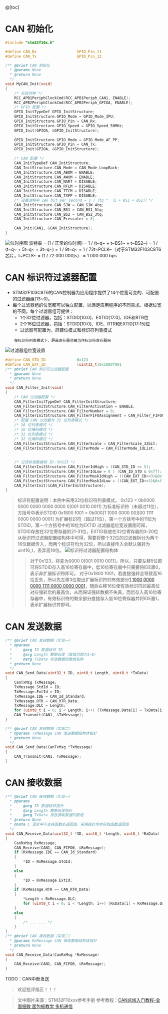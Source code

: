 ﻿@[toc]
# CAN  初始化

```c
#include "stm32f10x.h"

#define CAN_Rx 					GPIO_Pin_11
#define CAN_Tx 					GPIO_Pin_12

/** @brief CAN 初始化
  * @params None
  * @return None
  */
void MyCAN_Init(void)
{
	/* 开启时钟 */
	RCC_APB1PeriphClockCmd(RCC_APB1Periph_CAN1, ENABLE);
	RCC_APB2PeriphClockCmd(RCC_APB2Periph_GPIOA, ENABLE);
	/* GPIO 配置 */
	GPIO_InitTypeDef GPIO_InitStructure;
	GPIO_InitStructure.GPIO_Mode = GPIO_Mode_IPU;
	GPIO_InitStructure.GPIO_Pin = CAN_Rx;
	GPIO_InitStructure.GPIO_Speed = GPIO_Speed_50MHz;
	GPIO_Init(GPIOA, &GPIO_InitStructure);
	
	GPIO_InitStructure.GPIO_Mode = GPIO_Mode_AF_PP;						//复用推挽输出，将 IO 控制权交由 CAN 外设
	GPIO_InitStructure.GPIO_Pin = CAN_Tx;
	GPIO_Init(GPIOA, &GPIO_InitStructure);
	
	/* CAN 配置 */
	CAN_InitTypeDef CAN_InitStructure;
	CAN_InitStructure.CAN_Mode = CAN_Mode_LoopBack;						//回环模式，单个设备自收发
	CAN_InitStructure.CAN_ABOM = ENABLE;								//使能离线自动管理
	CAN_InitStructure.CAN_AWUM = ENABLE;								//使能自动唤醒
	CAN_InitStructure.CAN_NART = DISABLE;								//开启自动重传（一直传输，直至成功）
	CAN_InitStructure.CAN_RFLM = DISABLE;								//接收 FIFO 不锁定（溢出后覆盖旧数据）
	CAN_InitStructure.CAN_TTCM = DISABLE;								//不启用时间戳功能
	CAN_InitStructure.CAN_TXFP = DISABLE;								//按照报文 ID 发送（使能时，先请求先发送）
	/* 设置波特率 1e6 bit per second = 1 /（tq * （1 + BS1 + BS2））*/
	CAN_InitStructure.CAN_SJW = CAN_SJW_4tq;	
	CAN_InitStructure.CAN_BS1 = CAN_BS1_5tq;
	CAN_InitStructure.CAN_BS2 = CAN_BS2_3tq;							//（1+5+3）tq
	CAN_InitStructure.CAN_Prescaler = 8;								// tq = 8 / 71M =（1 / 9M）s
																		//发送一位数据时间为（1 / 1M）
	CAN_Init(CAN1, &CAN_InitStructure);
}
```
![位时序图](https://i-blog.csdnimg.cn/direct/ea28edda74604d83af80fc5d46c96822.png)
波特率 = (1 / 正常的位时间)
		    = 1 / (t~q~ + t~BS1~ + t~BS2~)
		    = 1 / (t~q~ + 5t~q~ + 3t~q~)
		    = 1 / 9t~q~
		    = 1 / 72t~PCLK~（对于STM32F103C8T6芯片，t~PCLK~ = (1 / 72 000 000)s）
		    = 1 000 000 bps
# CAN  标识符过滤器配置
- STM32F103C8T6的CAN控制器为应用程序提供了14个位宽可变的、可配置的过滤器组(13~0)。
- 每个过滤器组的位宽都可以独立配置，以满足应用程序的不同需求。根据位宽的不同，每个过滤器组可提供：
 	- 1个32位过滤器，包括：STDID[10:0]、EXTID[17:0]、IDE和RTR位
 	- 2个16位过滤器，包括：STDID[10:0]、IDE、RTR和EXTID[17:15]位
 	- 过滤器可配置为，屏蔽位模式和标识符列表模式
 ```
	 在标识符列表模式下，屏蔽寄存器也被当作标识符寄存器用
```
![过滤器组位宽设置](https://i-blog.csdnimg.cn/direct/ca5d94075eb74be0aa1920be07616d1b.png)
```c
#define CAN_STD_ID  			0x123
#define CAN_EXT_ID 				(uint32_t)0x1800f001
/** @brief CAN 标识符过滤器配置
  * @params None
  * @return None
  */
void CAN_Filter_Init(void)
{
	/* CAN 过滤器配置 */
	CAN_FilterInitTypeDef CAN_FilterInitStructure;
	CAN_FilterInitStructure.CAN_FilterActivation = ENABLE; 				//启动过滤器
	CAN_FilterInitStructure.CAN_FilterNumber = 0;						//指定过滤器组编号（STM32F103 有 0~13 共 14 个过滤器组）
	CAN_FilterInitStructure.CAN_FilterFIFOAssignment = CAN_Filter_FIFO0;//存放在 FIFO0 中
	/* 配置 CAN 过滤器为 32 位列表模式 */
	/* 16 位列表模式 */
	/* 16 位掩码模式 */
	/* 32 位列表模式 */
	/* 32 位掩码模式 */
	CAN_FilterInitStructure.CAN_FilterScale = CAN_FilterScale_32bit;						//过滤器位宽为 32 位
	CAN_FilterInitStructure.CAN_FilterMode = CAN_FilterMode_IdList;							//ID 列表模式
																							//收到报文的标识符必须与过滤器的值完全相等才能通过
																							//屏蔽位模式，可以指定标识符的某些位为指定值时能通过
	/* 过滤标准数据帧 ID：0x123 */
	CAN_FilterInitStructure.CAN_FilterIdHigh = (CAN_STD_ID << 5); 							//设置 STDID 
	CAN_FilterInitStructure.CAN_FilterIdLow = 0 | (CAN_ID_STD & 0xff);						//设置 IDE 位为 0 ，不使用扩展 ID 	 	
	CAN_FilterInitStructure.CAN_FilterMaskIdHigh = ((CAN_EXT_ID<<3)&0xffff)>>16;			
	CAN_FilterInitStructure.CAN_FilterMaskIdLow = ((CAN_EXT_ID<<3)&0xffff) | CAN_ID_EXT;	//设置 IDE 位为 1 ，使用扩展 ID
	CAN_FilterInit(&CAN_FilterInitStructure);
}
```
> 标识符配置说明：本例中采用32位标识符列表模式。
> 0x123 = 0b0000 0000 0000 0000 0000 0[001 0010 0011] 为标准标识符（未超过11位），方括号中表示STDID
> 0x1800 f001 = 0b000[1 1000 0000 00][00 1111 0000 0000 0001] 为扩展标识符（超过11位），第一个方括号中的11位为STDID，第一个方括号中的18位为EXTID
> 过滤器组位宽设置图可知，STDID存放在32位寄存器的21-31位，EXTID存放在32位寄存器的3-20位
> 从标识符过滤器配置结构体中可得，需要将整个32位的过滤器拆分为两个16位数据传入，而两个标识符均为32位，所以直接传入会默认强转为uint16_t，丢弃高16位。
![标识符过滤器配置结构体](https://i-blog.csdnimg.cn/direct/b77ce35b3e7f49999cfe6c2d91016de2.png)
> >对于0x123，将变为0000 0[001 0010 0011]，所以，只要左移5位即可将STDID存入高16位寄存器中，低16位寄存器中只需要将IDE置0，表示非扩展标识符即可。
> >对于0x1800 f001，若直接强转会导致高16位丢失，所以先左移3位取出扩展标识符的有效部分[1 1000 0000 0000 1111 0000 0000 0001](STDID+EXTID)，随后右移16位使有效标识符的最高位对应强转后的最高位，从而保证强转数据不失真，而后存入高16位寄存器中，有效标识符的剩余部分直接存入低16位寄存器并将IDE置1，表示扩展标识符即可。
# CAN  发送数据

```c
/** @brief CAN 发送数据（实现一）
  * @params 
  * 	@arg ID 数据标识 ID
  * 	@arg Length 数据长度（取值范围为1~8）
  * 	@arg TxData 存放数据的数组名称
  * @return None
  */
void CAN_Send_Data(uint32_t ID, uint8_t Length, uint8_t *TxData)
{
	CanTxMsg TxMessage;
	TxMessage.StdId = ID;													//标准标识符
	TxMessage.ExtId = ID;													//扩展标识符
	TxMessage.IDE = CAN_Id_Standard;										//标准 ID 有效
	TxMessage.RTR = CAN_RTR_Data;											//数据帧标志位
	TxMessage.DLC = Length;													//数据字节数目
	for (uint8_t i = 0; i < Length; i++) {TxMessage.Data[i] = TxData[i];}	//获取发送内容
	CAN_Transmit(CAN1, &TxMessage);
}

/** @brief CAN 发送数据（实现二）
  * @params TxMessage CAN 发送数据结构体指针
  * @return None
  */
void CAN_Send_Data(CanTxMsg *TxMessage)
{
	CAN_Transmit(CAN1, TxMessage);
}
```
# CAN  接收数据
```c
/** @brief CAN 接收数据（实现一）
  * @params 
  * 	@arg ID 数据标识指针
  * 	@arg Length 数据长度指针
  * 	@arg TxData 存放接收数据的数组
  * @return None
  * @note C 语言中不支持函数多返回值，采用指针传参获取函数返回值
  */
void CAN_Receive_Data(uint32_t *ID, uint8_t *Length, uint8_t *RxData)
{
	CanRxMsg RxMessage;
	CAN_Receive(CAN1, CAN_FIFO0, &RxMessage);
	if (RxMessage.IDE == CAN_Id_Standard)
	{
		*ID = RxMessage.StdId;
	}
	else
	{
		*ID = RxMessage.ExtId;
	}
	if (RxMessage.RTR == CAN_RTR_Data)
	{
		*Length = RxMessage.DLC;
		for (uint8_t i = 0; i < *Length; i++) {RxData[i] = RxMessage.Data[i];}	//获取发送内容
	}
	else
	{
		/* ... ... */
	}
}
/** @brief CAN 接收数据（实现二）
  * @params RxMessage CAN 接收数据结构体指针
  * @return None
  */
void CAN_Receive_Data(CanRxMsg *RxMessage)
{
	CAN_Receive(CAN1, CAN_FIFO0, &RxMessage);
}
```
TODO：CAN中断发送
> 欢迎批评指正！！！

> 文中图片来源：STM32F10xxx参考手册
> 参考教程：[CAN总线入门教程-全面细致 面包板教学 多机通信](https://www.bilibili.com/video/BV1vu4m1F7Gt/?spm_id_from=333.1007.top_right_bar_window_custom_collection.content.click&vd_source=6a6c56e434d9639407c80ef57b3873ae)
